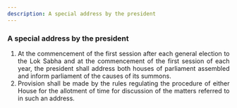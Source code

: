 ```yaml
---
description: A special address by the president
---
```


### A special address by the president

1. <div style="text-align: justify"> At the commencement of the first session after each general election to the Lok Sabha and at the commencement of the first session of each year, the president shall address both houses of parliament assembled and inform parliament of the causes of its summons.
2. <div style="text-align: justify"> Provision shall be made by the rules regulating the procedure of either House for the allotment of time for discussion of the matters referred to in such an address.
